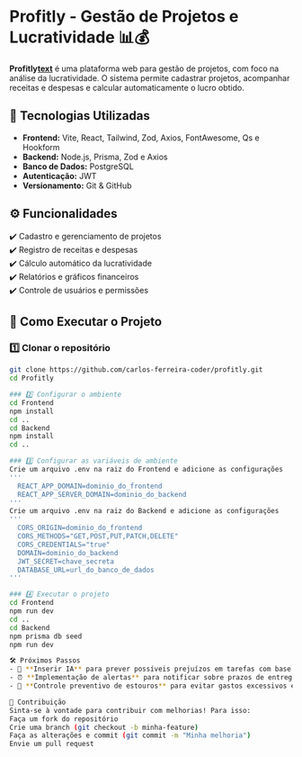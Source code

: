 # Profitly - Gestão de Projetos e Lucratividade 📊💰

**Profitly[text](https://profitly.onrender.com/)** é uma plataforma web para gestão de projetos, com foco na análise da lucratividade. O sistema permite cadastrar projetos, acompanhar receitas e despesas e calcular automaticamente o lucro obtido.

## 🚀 Tecnologias Utilizadas

- **Frontend:** Vite, React, Tailwind, Zod, Axios, FontAwesome, Qs e Hookform
- **Backend:** Node.js, Prisma, Zod e Axios
- **Banco de Dados:** PostgreSQL
- **Autenticação:** JWT
- **Versionamento:** Git & GitHub

## ⚙️ Funcionalidades

✔️ Cadastro e gerenciamento de projetos  
✔️ Registro de receitas e despesas  
✔️ Cálculo automático da lucratividade  
✔️ Relatórios e gráficos financeiros  
✔️ Controle de usuários e permissões

## 📌 Como Executar o Projeto

### 1️⃣ Clonar o repositório

```sh
git clone https://github.com/carlos-ferreira-coder/profitly.git
cd Profitly

### 2️⃣ Configurar o ambiente
cd Frontend
npm install
cd ..
cd Backend
npm install
cd ..

### 3️⃣ Configurar as variáveis de ambiente
Crie um arquivo .env na raiz do Frontend e adicione as configurações
'''
  REACT_APP_DOMAIN=dominio_do_frontend
  REACT_APP_SERVER_DOMAIN=dominio_do_backend
'''
Crie um arquivo .env na raiz do Backend e adicione as configurações
'''
  CORS_ORIGIN=dominio_do_frontend
  CORS_METHODS="GET,POST,PUT,PATCH,DELETE"
  CORS_CREDENTIALS="true"
  DOMAIN=dominio_do_backend
  JWT_SECRET=chave_secreta
  DATABASE_URL=url_do_banco_de_dados
'''

### 4️⃣ Executar o projeto
cd Frontend
npm run dev
cd ..
cd Backend
npm prisma db seed
npm run dev

🛠️ Próximos Passos
- 🤖 **Inserir IA** para prever possíveis prejuízos em tarefas com base em padrões financeiros e operacionais.
- ⏰ **Implementação de alertas** para notificar sobre prazos de entrega e riscos financeiros iminentes.
- 🔄 **Controle preventivo de estouros** para evitar gastos excessivos e manter o orçamento equilibrado.

🤝 Contribuição
Sinta-se à vontade para contribuir com melhorias! Para isso:
Faça um fork do repositório
Crie uma branch (git checkout -b minha-feature)
Faça as alterações e commit (git commit -m "Minha melhoria")
Envie um pull request
```
